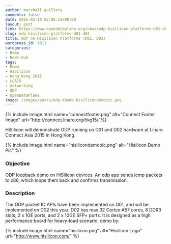 ```yaml
---
author: marshall.guillory
comments: false
date: 2015-02-10 02:06:21+00:00
layout: post
link: https://www.opendataplane.org/news/odp-hisilicon-platforms-d01-d02/
slug: odp-hisilicon-platforms-d01-d02
title: ODP on HiSilicon Platforms (D01, D02)
wordpress_id: 1011
categories:
- Demo
- News Hub
tags:
- Demo
- HiSilicon
- Hong Kong 2015
- LCA15
- networking
- ODP
- OpenDataPlane
image: /images/posts/odp-thumb-hisilicondemopic.png
---
```


{% include image.html name="connectfooter.png" alt="Connect Footer Image" url="http://connect.linaro.org/hkg15/"%}

HiSilicon will demonstrate ODP running on D01 and D02 hardware at Linaro Connect Asia 2015 in Hong Kong.

{% include image.html name="hisilicondemopic.png" alt="Hisilicon Demo Pic" %}

### Objective

ODP loopback demo on HiSilicon devices. An odp app sends icmp packets to x86, which loops them back and confirms transmission.

### Description


The ODP packet IO APIs have been implemented on D01, and will be implemented on D02 this year. D02 has max 32 Cortex A57 cores, 8 DDR3 slots, 2 x 1GE ports, and 2 x 10GE SFP+ ports. It is designed as a high performance board for heavy-load scenario.
demo by:

{% include image.html name="hisilicon.png" alt="Hisilicon Logo" url="http://www.hisilicon.com/" %}
